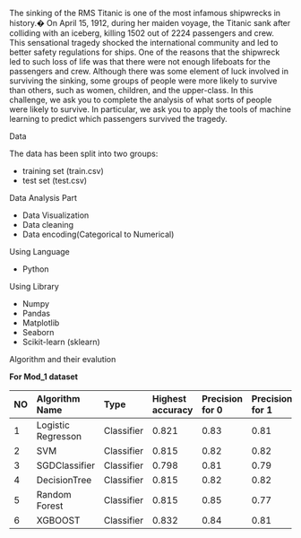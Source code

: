 The sinking of the RMS Titanic is one of the most infamous shipwrecks in history.� On April 15, 1912, during her maiden voyage, the Titanic sank after colliding with an iceberg, killing 1502 out of 2224 passengers and crew. This sensational tragedy shocked the international community and led to better safety regulations for ships.
One of the reasons that the shipwreck led to such loss of life was that there were not enough lifeboats for the passengers and crew. Although there was some element of luck involved in surviving the sinking, some groups of people were more likely to survive than others, such as women, children, and the upper-class.
In this challenge, we ask you to complete the analysis of what sorts of people were likely to survive. In particular, we ask you to apply the tools of machine learning to predict which passengers survived the tragedy.

Data

The data has been split into two groups:
* training set (train.csv)
* test set (test.csv)

Data Analysis Part
* Data Visualization
* Data cleaning
* Data encoding(Categorical to Numerical)

Using Language
* Python

Using Library 
* Numpy 
* Pandas 
* Matplotlib
* Seaborn
* Scikit-learn (sklearn)




Algorithm and their evalution 

**For Mod_1 dataset**

|  NO  |   Algorithm Name   |   Type     | Highest accuracy | Precision for 0 | Precision for 1 | 
| :--- | :----------------- | :--------- | :--------------- | :-------------- | :-------------- | 
|  1   | Logistic Regresson | Classifier |      0.821       |     0.83        |      0.81       |
|  2   |       SVM          | Classifier |      0.815       |     0.82        |      0.82       |
|  3   |   SGDClassifier    | Classifier |      0.798       |     0.81        |      0.79       |
|  4   |   DecisionTree     | Classifier |      0.815       |     0.82        |      0.82       |
|  5   |   Random Forest    | Classifier |      0.815       |     0.85        |      0.77       |
|  6   |      XGBOOST       | Classifier |      0.832       |     0.84        |      0.81       |
